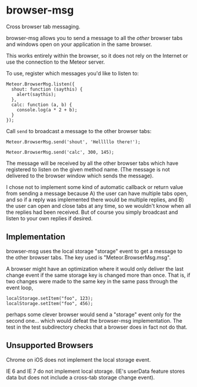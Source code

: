 browser-msg
===========

Cross browser tab messaging.

browser-msg allows you to send a message to all the *other* browser tabs
and windows open on your application in the same browser.

This works entirely within the browser, so it does not rely on the
Internet or use the connection to the Meteor server.

To use, register which messages you'd like to listen to:

    Meteor.BrowserMsg.listen({
      shout: function (saythis) {
        alert(saythis);
      },
      calc: function (a, b) {
        console.log(a * 2 + b);
      }
    });

Call `send` to broadcast a message to the other browser tabs:

    Meteor.BrowserMsg.send('shout', 'Helllllo there!');

    Meteor.BrowserMsg.send('calc', 300, 145);

The message will be received by all the other browser tabs which have
registered to listen on the given method name.  (The message is not
delivered to the browser window which sends the message).

I chose not to implement some kind of automatic callback or return
value from sending a message because A) the user can have multiple
tabs open, and so if a reply was implemented there would be multiple
replies, and B) the user can open and close tabs at any time, so we
wouldn't know when all the replies had been received.  But of course
you simply broadcast and listen to your own replies if desired.


Implementation
--------------

browser-msg uses the local storage "storage" event to get a message to
the other browser tabs.  The key used is "Meteor.BrowserMsg.msg".

A browser might have an optimization where it would only deliver the
last change event if the same storage key is changed more than once.
That is, if two changes were made to the same key in the same pass
through the event loop,

    localStorage.setItem("foo", 123);
    localStorage.setItem("foo", 456);

perhaps some clever browser would send a "storage" event only for the
second one... which would defeat the browser-msg implementation.  The
test in the test subdirectory checks that a browser does in fact not
do that.


Unsupported Browsers
--------------------

Chrome on iOS does not implement the local storage event.

IE 6 and IE 7 do not implement local storage.  (IE's userData feature
stores data but does not include a cross-tab storage change event).
